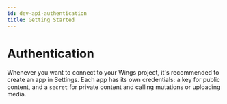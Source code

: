 ```yaml
---
id: dev-api-authentication
title: Getting Started
---
```


# Authentication

Whenever you want to connect to your Wings project, it's recommended to create an app in Settings.
Each app has its own credentials: a key for public content, and a `secret` for private content and calling mutations or uploading media.
